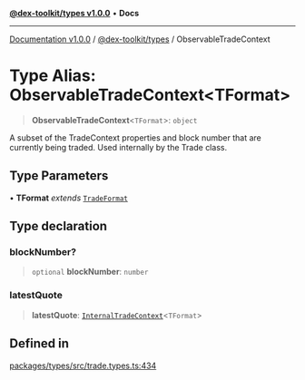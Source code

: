 [**@dex-toolkit/types v1.0.0**](../README.md) • **Docs**

***

[Documentation v1.0.0](../../../packages.md) / [@dex-toolkit/types](../README.md) / ObservableTradeContext

# Type Alias: ObservableTradeContext\<TFormat\>

> **ObservableTradeContext**\<`TFormat`\>: `object`

A subset of the TradeContext properties and block number that are currently being traded.
Used internally by the Trade class.

## Type Parameters

• **TFormat** *extends* [`TradeFormat`](TradeFormat.md)

## Type declaration

### blockNumber?

> `optional` **blockNumber**: `number`

### latestQuote

> **latestQuote**: [`InternalTradeContext`](InternalTradeContext.md)\<`TFormat`\>

## Defined in

[packages/types/src/trade.types.ts:434](https://github.com/niZmosis/dex-toolkit/blob/3d8b41b44787b30fbea5de3ab4737662ffb61bc8/packages/types/src/trade.types.ts#L434)
